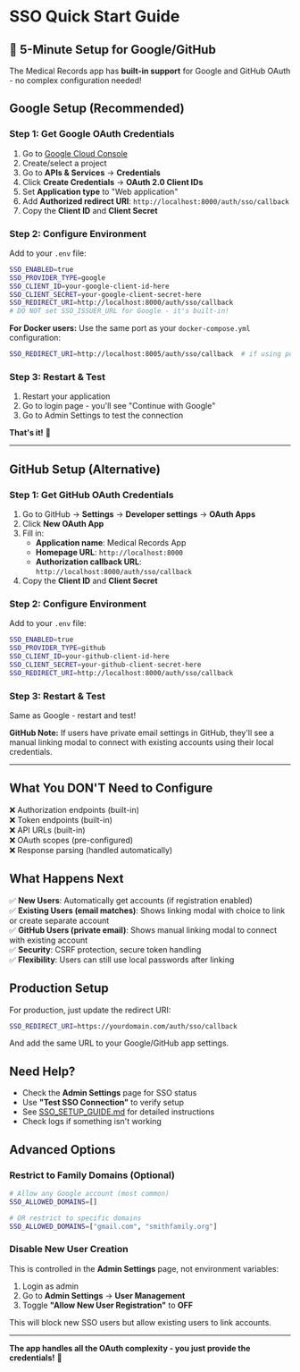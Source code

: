 # SSO Quick Start Guide

## 🚀 5-Minute Setup for Google/GitHub

The Medical Records app has **built-in support** for Google and GitHub OAuth - no complex configuration needed!

## Google Setup (Recommended)

### Step 1: Get Google OAuth Credentials
1. Go to [Google Cloud Console](https://console.cloud.google.com/)
2. Create/select a project
3. Go to **APIs & Services** → **Credentials**
4. Click **Create Credentials** → **OAuth 2.0 Client IDs**
5. Set **Application type** to "Web application"
6. Add **Authorized redirect URI**: `http://localhost:8000/auth/sso/callback`
7. Copy the **Client ID** and **Client Secret**

### Step 2: Configure Environment
Add to your `.env` file:
```bash
SSO_ENABLED=true
SSO_PROVIDER_TYPE=google
SSO_CLIENT_ID=your-google-client-id-here
SSO_CLIENT_SECRET=your-google-client-secret-here
SSO_REDIRECT_URI=http://localhost:8000/auth/sso/callback
# DO NOT set SSO_ISSUER_URL for Google - it's built-in!
```

**For Docker users:** Use the same port as your `docker-compose.yml` configuration:
```bash
SSO_REDIRECT_URI=http://localhost:8005/auth/sso/callback  # if using port 8005
```

### Step 3: Restart & Test
1. Restart your application
2. Go to login page - you'll see "Continue with Google"
3. Go to Admin Settings to test the connection

**That's it!** 🎉

---

## GitHub Setup (Alternative)

### Step 1: Get GitHub OAuth Credentials  
1. Go to GitHub → **Settings** → **Developer settings** → **OAuth Apps**
2. Click **New OAuth App**
3. Fill in:
   - **Application name**: Medical Records App
   - **Homepage URL**: `http://localhost:8000`
   - **Authorization callback URL**: `http://localhost:8000/auth/sso/callback`
4. Copy the **Client ID** and **Client Secret**

### Step 2: Configure Environment
Add to your `.env` file:
```bash
SSO_ENABLED=true
SSO_PROVIDER_TYPE=github
SSO_CLIENT_ID=your-github-client-id-here
SSO_CLIENT_SECRET=your-github-client-secret-here
SSO_REDIRECT_URI=http://localhost:8000/auth/sso/callback
```

### Step 3: Restart & Test
Same as Google - restart and test!

**GitHub Note:** If users have private email settings in GitHub, they'll see a manual linking modal to connect with existing accounts using their local credentials.

---

## What You DON'T Need to Configure

❌ Authorization endpoints (built-in)  
❌ Token endpoints (built-in)  
❌ API URLs (built-in)  
❌ OAuth scopes (pre-configured)  
❌ Response parsing (handled automatically)

## What Happens Next

✅ **New Users**: Automatically get accounts (if registration enabled)  
✅ **Existing Users (email matches)**: Shows linking modal with choice to link or create separate account  
✅ **GitHub Users (private email)**: Shows manual linking modal to connect with existing account  
✅ **Security**: CSRF protection, secure token handling  
✅ **Flexibility**: Users can still use local passwords after linking  

## Production Setup

For production, just update the redirect URI:
```bash
SSO_REDIRECT_URI=https://yourdomain.com/auth/sso/callback
```

And add the same URL to your Google/GitHub app settings.

## Need Help?

- Check the **Admin Settings** page for SSO status
- Use **"Test SSO Connection"** to verify setup
- See [SSO_SETUP_GUIDE.md](SSO_SETUP_GUIDE.md) for detailed instructions
- Check logs if something isn't working

## Advanced Options

### Restrict to Family Domains (Optional)
```bash
# Allow any Google account (most common)
SSO_ALLOWED_DOMAINS=[]

# OR restrict to specific domains  
SSO_ALLOWED_DOMAINS=["gmail.com", "smithfamily.org"]
```

### Disable New User Creation
This is controlled in the **Admin Settings** page, not environment variables:

1. Login as admin
2. Go to **Admin Settings** → **User Management** 
3. Toggle **"Allow New User Registration"** to **OFF**

This will block new SSO users but allow existing users to link accounts.

---

**The app handles all the OAuth complexity - you just provide the credentials!** 🎯
